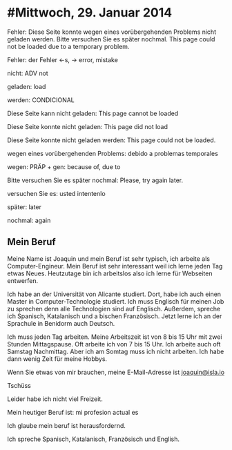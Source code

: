 #Mittwoch, 29. Januar 2014
===

Fehler: Diese Seite konnte wegen eines vorübergehenden Problems nicht geladen werden. Bitte versuchen Sie es später nochmal. This page could not be loaded due to a temporary problem.

Fehler: der Fehler <-s, -> error, mistake

nicht: ADV not

geladen: load

werden: CONDICIONAL

Diese Seite kann nicht geladen: This page cannot be loaded

Diese Seite konnte nicht geladen: This page did not load

Diese Seite konnte nicht geladen werden: This page could not be loaded.

wegen eines vorübergehenden Problems: debido a problemas temporales 

wegen: PRÄP + gen: because of, due to

Bitte versuchen Sie es später nochmal: Please, try again later. 

versuchen Sie es: usted intentenlo

später: later

nochmal: again





Mein Beruf
---

Meine Name ist Joaquin und mein Beruf ist sehr typisch, ich arbeite als Computer-Engineur. Mein Beruf ist sehr interessant weil ich lerne jeden Tag etwas Neues. Heutzutage bin ich arbeitslos also ich lerne für Webseiten entwerfen.

Ich habe an der Universität von Alicante studiert. Dort, habe ich auch einen Master in Computer-Technologie studiert. Ich muss Englisch für meinen Job zu sprechen denn alle Technologien sind auf Englisch. Außerdem, spreche ich Spanisch, Katalanisch und a bischen Französisch. Jetzt lerne ich an der Sprachule in Benidorm auch Deutsch.

Ich muss jeden Tag arbeiten. Meine Arbeitszeit ist von 8 bis 15 Uhr mit zwei Stunden Mittagspause. Oft arbeite ich von 7 bis 15 Uhr. Ich arbeite auch oft Samstag Nachmittag. Aber ich am Somtag muss ich nicht arbeiten. Ich habe dann wenig Zeit für meine Hobbys. 

Wenn Sie etwas von mir brauchen, meine E-Mail-Adresse ist joaquin@isla.io

Tschüss




Leider habe ich nicht viel Freizeit. 

Mein heutiger Beruf ist: mi profesion actual es 

Ich glaube mein beruf ist herausfordernd.

Ich spreche Spanisch, Katalanisch, Französisch und English.




